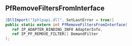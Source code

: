 ## PfRemoveFiltersFromInterface

```csharp
[DllImport("Iphlpapi.dll", SetLastError = true)]
public static extern int PfRemoveFiltersFromInterface(
   ref IP_ADAPTER_BINDING_INFO AdapterInfo,
   ref IP_PF_REMOVE_FILTER[] DemandFilter
);
```

